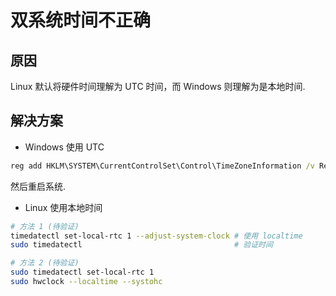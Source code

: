 # 双系统时间不正确

## 原因
Linux 默认将硬件时间理解为 UTC 时间，而 Windows 则理解为是本地时间.

## 解决方案
- Windows 使用 UTC
```bat
reg add HKLM\SYSTEM\CurrentControlSet\Control\TimeZoneInformation /v RealTimeIsUniversal /t REG_DWORD /d 1
```
然后重启系统.

- Linux 使用本地时间
```bash
# 方法 1 (待验证)
timedatectl set-local-rtc 1 --adjust-system-clock # 使用 localtime
sudo timedatectl                                  # 验证时间

# 方法 2 (待验证)
sudo timedatectl set-local-rtc 1
sudo hwclock --localtime --systohc
```
